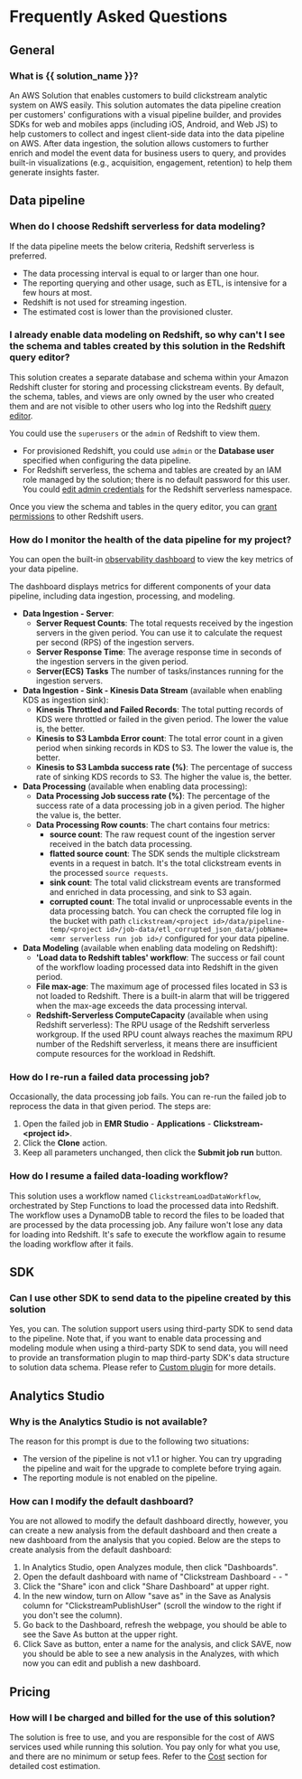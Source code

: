# Frequently Asked Questions

## General

### What is {{ solution_name }}?

An AWS Solution that enables customers to build clickstream analytic system on AWS easily. This solution automates the data pipeline creation per customers' configurations with a visual pipeline builder, and provides SDKs for web and mobiles apps (including iOS, Android, and Web JS) to help customers to collect and ingest client-side data into the data pipeline on AWS. After data ingestion, the solution allows customers to further enrich and model the event data for business users to query, and provides built-in visualizations (e.g., acquisition, engagement, retention) to help them generate insights faster.

## Data pipeline

### When do I choose Redshift serverless for data modeling?

If the data pipeline meets the below criteria, Redshift serverless is preferred.

- The data processing interval is equal to or larger than one hour.
- The reporting querying and other usage, such as ETL, is intensive for a few hours at most.
- Redshift is not used for streaming ingestion.
- The estimated cost is lower than the provisioned cluster.

### I already enable data modeling on Redshift, so why can't I see the schema and tables created by this solution in the Redshift query editor?

This solution creates a separate database and schema within your Amazon Redshift cluster for storing and processing clickstream events. By default, the schema, tables, and views are only owned by the user who created them and are not visible to other users who log into the Redshift [query editor][redshift-query-editor].

You could use the `superusers` or the `admin` of Redshift to view them.

- For provisioned Redshift, you could use `admin` or the **Database user** specified when configuring the data pipeline.
- For Redshift serverless, the schema and tables are created by an IAM role managed by the solution; there is no default password for this user. You could [edit admin credentials][redshift-secrets-manager-integration] for the Redshift serverless namespace.

Once you view the schema and tables in the query editor, you can [grant permissions][redshift-grant] to other Redshift users.

### How do I monitor the health of the data pipeline for my project?

You can open the built-in [observability dashboard][monitoring-dashboard] to view the key metrics of your data pipeline.

The dashboard displays metrics for different components of your data pipeline, including data ingestion, processing, and modeling.

- **Data Ingestion - Server**:
    - **Server Request Counts**: The total requests received by the ingestion servers in the given period. You can use it to calculate the request per second (RPS) of the ingestion servers.
    - **Server Response Time**: The average response time in seconds of the ingestion servers in the given period.
    - **Server(ECS) Tasks** The number of tasks/instances running for the ingestion servers.
- **Data Ingestion - Sink - Kinesis Data Stream** (available when enabling KDS as ingestion sink):
    - **Kinesis Throttled and Failed Records**: The total putting records of KDS were throttled or failed in the given period. The lower the value is, the better.
    - **Kinesis to S3 Lambda Error count**: The total error count in a given period when sinking records in KDS to S3. The lower the value is, the better.
    - **Kinesis to S3 Lambda success rate (%)**: The percentage of success rate of sinking KDS records to S3. The higher the value is, the better.
- **Data Processing** (available when enabling data processing):
    - **Data Processing Job success rate (%)**: The percentage of the success rate of a data processing job in a given period. The higher the value is, the better.
    - **Data Processing Row counts**: The chart contains four metrics: 
        - **source count**: The raw request count of the ingestion server received in the batch data processing.
        - **flatted source count**: The SDK sends the multiple clickstream events in a request in batch. It's the total clickstream events in the processed `source requests`.
        - **sink count**: The total valid clickstream events are transformed and enriched in data processing, and sink to S3 again.
        - **corrupted count**: The total invalid or unprocessable events in the data processing batch. You can check the corrupted file log in the bucket with path `clickstream/<project id>/data/pipeline-temp/<project id>/job-data/etl_corrupted_json_data/jobName=<emr serverless run job id>/` configured for your data pipeline.
- **Data Modeling** (available when enabling data modeling on Redshift):
    - **'Load data to Redshift tables' workflow**: The success or fail count of the workflow loading processed data into Redshift in the given period.
    - **File max-age**: The maximum age of processed files located in S3 is not loaded to Redshift. There is a built-in alarm that will be triggered when the max-age exceeds the data processing interval.
    - **Redshift-Serverless ComputeCapacity** (available when using Redshift serverless): The RPU usage of the Redshift serverless workgroup. If the used RPU count always reaches the maximum RPU number of the Redshift serverless, it means there are insufficient compute resources for the workload in Redshift.

### How do I re-run a failed data processing job?

Occasionally, the data processing job fails. You can re-run the failed job to reprocess the data in that given period. The steps are:

1. Open the failed job in **EMR Studio** - **Applications** - **Clickstream-<project id\>**.
2. Click the **Clone** action.
3. Keep all parameters unchanged, then click the **Submit job run** button.

### How do I resume a failed data-loading workflow?

This solution uses a workflow named `ClickstreamLoadDataWorkflow`, orchestrated by Step Functions to load the processed data into Redshift. The workflow uses a DynamoDB table to record the files to be loaded that are processed by the data processing job. Any failure won't lose any data for loading into Redshift. It's safe to execute the workflow again to resume the loading workflow after it fails.

## SDK

### Can I use other SDK to send data to the pipeline created by this solution

Yes, you can. The solution support users using third-party SDK to send data to the pipeline. Note that, if you want to enable data processing and modeling module when using a third-party SDK to send data, you will need to provide an transformation plugin to map third-party SDK's data structure to solution data schema. Please refer to [Custom plugin](./pipeline-mgmt/data-processing/configure-plugin.md) for more details.

## Analytics Studio

### Why is the Analytics Studio is not available?

The reason for this prompt is due to the following two situations:

- The version of the pipeline is not v1.1 or higher. You can try upgrading the pipeline and wait for the upgrade to complete before trying again.
- The reporting module is not enabled on the pipeline.

### How can I modify the default dashboard?

You are not allowed to modify the default dashboard directly, however, you can create a new analysis from the default dashboard and then create a new dashboard from the analysis that you copied. Below are the steps to create analysis from the default dashboard: 

1. In Analytics Studio, open Analyzes module, then click "Dashboards".
2. Open the default dashboard with name of "Clickstream Dashboard - <app-id> - <project-id>"
3. Click the "Share" icon and click "Share Dashboard" at upper right.
4. In the new window, turn on Allow "save as" in the Save as Analysis column for "ClickstreamPublishUser" (scroll the window to the right if you don't see the column).
5. Go back to the Dashboard, refresh the webpage, you should be able to see the Save As button at the upper right.
6. Click Save as button, enter a name for the analysis, and click SAVE, now you should be able to see a new analysis in the Analyzes, with which now you can edit and publish a new dashboard.

## Pricing

### How will I be charged and billed for the use of this solution?

The solution is free to use, and you are responsible for the cost of AWS services used while running this solution. 
You pay only for what you use, and there are no minimum or setup fees. Refer to the [Cost](./plan-deployment/cost.md) section for detailed cost estimation. 

[monitoring-dashboard]: ./pipeline-mgmt/pipe-mgmt.md#monitoring-and-alarms
[redshift-query-editor]: https://docs.aws.amazon.com/redshift/latest/mgmt/query-editor-v2-using.html
[redshift-secrets-manager-integration]: https://docs.aws.amazon.com/redshift/latest/mgmt/redshift-secrets-manager-integration.html
[redshift-grant]: https://docs.aws.amazon.com/redshift/latest/dg/r_GRANT.html
